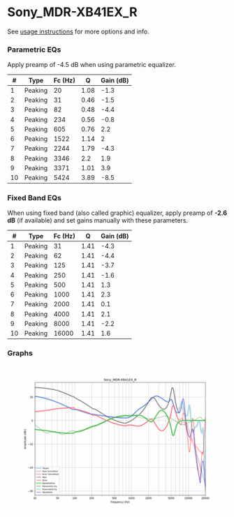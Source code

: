 # Sony_MDR-XB41EX_R
See [usage instructions](https://github.com/jaakkopasanen/AutoEq#usage) for more options and info.

### Parametric EQs
Apply preamp of -4.5 dB when using parametric equalizer.

|   # | Type    |   Fc (Hz) |    Q |   Gain (dB) |
|-----|---------|-----------|------|-------------|
|   1 | Peaking |        20 | 1.08 |        -1.3 |
|   2 | Peaking |        31 | 0.46 |        -1.5 |
|   3 | Peaking |        82 | 0.48 |        -4.4 |
|   4 | Peaking |       234 | 0.56 |        -0.8 |
|   5 | Peaking |       605 | 0.76 |         2.2 |
|   6 | Peaking |      1522 | 1.14 |         2   |
|   7 | Peaking |      2244 | 1.79 |        -4.3 |
|   8 | Peaking |      3346 | 2.2  |         1.9 |
|   9 | Peaking |      3371 | 1.01 |         3.9 |
|  10 | Peaking |      5424 | 3.89 |        -8.5 |

### Fixed Band EQs
When using fixed band (also called graphic) equalizer, apply preamp of **-2.6 dB** (if available) and set gains manually with these parameters.

|   # | Type    |   Fc (Hz) |    Q |   Gain (dB) |
|-----|---------|-----------|------|-------------|
|   1 | Peaking |        31 | 1.41 |        -4.3 |
|   2 | Peaking |        62 | 1.41 |        -4.4 |
|   3 | Peaking |       125 | 1.41 |        -3.7 |
|   4 | Peaking |       250 | 1.41 |        -1.6 |
|   5 | Peaking |       500 | 1.41 |         1.3 |
|   6 | Peaking |      1000 | 1.41 |         2.3 |
|   7 | Peaking |      2000 | 1.41 |         0.1 |
|   8 | Peaking |      4000 | 1.41 |         2.1 |
|   9 | Peaking |      8000 | 1.41 |        -2.2 |
|  10 | Peaking |     16000 | 1.41 |         1.6 |

### Graphs
![](./Sony_MDR-XB41EX_R.png)
